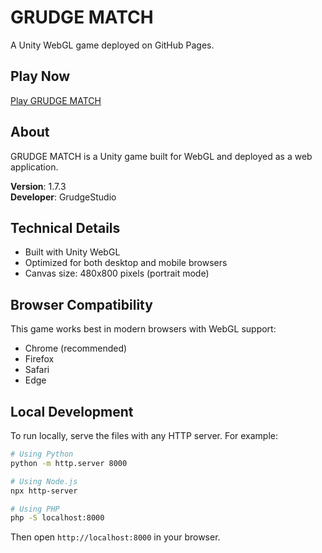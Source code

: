 # GRUDGE MATCH

A Unity WebGL game deployed on GitHub Pages.

## Play Now

[Play GRUDGE MATCH](https://MolochDaGod.github.io/grudge-match-webgl/)

## About

GRUDGE MATCH is a Unity game built for WebGL and deployed as a web application.

**Version**: 1.7.3  
**Developer**: GrudgeStudio

## Technical Details

- Built with Unity WebGL
- Optimized for both desktop and mobile browsers
- Canvas size: 480x800 pixels (portrait mode)

## Browser Compatibility

This game works best in modern browsers with WebGL support:
- Chrome (recommended)
- Firefox
- Safari
- Edge

## Local Development

To run locally, serve the files with any HTTP server. For example:

```bash
# Using Python
python -m http.server 8000

# Using Node.js
npx http-server

# Using PHP
php -S localhost:8000
```

Then open `http://localhost:8000` in your browser.